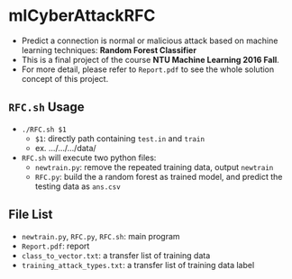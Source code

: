 # mlCyberAttackRFC
* Predict a connection is normal or malicious attack based on machine learning techniques: **Random Forest Classifier**
* This is a final project of the course **NTU Machine Learning 2016 Fall**.  
* For more detail, please refer to `Report.pdf` to see the whole solution concept of this project.

## `RFC.sh` Usage 
* `./RFC.sh $1`
  - `$1`: directly path containing `test.in` and `train`
  - ex. .../.../.../data/
* `RFC.sh` will execute two python files:
  - `newtrain.py`: remove the repeated training data, output `newtrain`
  - `RFC.py`: build the a random forest as trained model, and predict the testing data as `ans.csv`

## File List
* `newtrain.py`, `RFC.py`, `RFC.sh`: main program
* `Report.pdf`: report
* `class_to_vector.txt`: a transfer list of training data
* `training_attack_types.txt`: a transfer list of training data label
